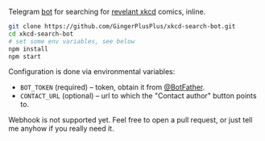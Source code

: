 Telegram [bot] for searching for [revelant xkcd] comics, inline.

```bash
git clone https://github.com/GingerPlusPlus/xkcd-search-bot.git
cd xkcd-search-bot
# set some env variables, see below
npm install
npm start
```

Configuration is done via environmental variables:

- `BOT_TOKEN` (required) &ndash; token, obtain it from [@BotFather].
- `CONTACT_URL` (optional) &ndash; url to which the "Contact author" button points to.

Webhook is not supported yet. Feel free to open a pull request, or just tell me anyhow if you really need it.

[bot]: https://t.me/xkcdsearch_bot
[@BotFather]: https://t.me/BotFather
[revelant xkcd]: https://relevantxkcd.appspot.com/

